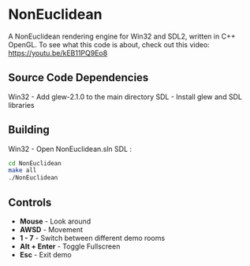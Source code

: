 # NonEuclidean
A NonEuclidean rendering engine for Win32 and SDL2, written in C++ OpenGL.
To see what this code is about, check out this video:
https://youtu.be/kEB11PQ9Eo8

## Source Code Dependencies
Win32 - Add glew-2.1.0 to the main directory 
SDL - Install glew and SDL libraries

## Building
Win32 - Open NonEuclidean.sln
SDL :
```sh
cd NonEuclidean
make all
./NonEuclidean
```

## Controls
* **Mouse** - Look around
* **AWSD** - Movement
* **1 - 7** - Switch between different demo rooms
* **Alt + Enter** - Toggle Fullscreen
* **Esc** - Exit demo
